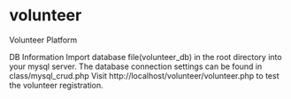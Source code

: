 # volunteer
Volunteer Platform

DB Information
Import database file(volunteer_db) in the root directory into your mysql server.
The database connection settings can be found in class/mysql_crud.php
Visit http://localhost/volunteer/volunteer.php to test the volunteer registration.
